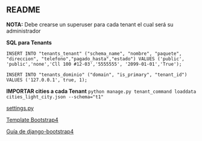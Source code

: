 ## README

**NOTA:** Debe crearse un superuser para cada tenant el cual será su administrador


**SQL para Tenants**

`INSERT INTO "tenants_tenant" ("schema_name", "nombre", "paquete", "direccion", "telefono","pagado_hasta","estado") VALUES
('public', 'public','none','Cll 100 #12-03','5555555', '2099-01-01','True');`

`INSERT INTO "tenants_dominio" ("domain", "is_primary", "tenant_id") VALUES
('127.0.0.1', true, 1);`


**IMPORTAR cities a cada Tenant**
`python manage.py tenant_command loaddata cities_light_city.json --schema="t1"`


[settings.py](https://drive.google.com/open?id=1MXGMcfsgTpbDG_mCMkJy4S4tpjnyNqaF)

[Template Bootstrap4](https://themewagon.com/themes/free-bootstrap-4-html5-coffee-website-template-coffee-blend/)


[Guía de django-bootstrap4](https://buildmedia.readthedocs.org/media/pdf/django-bootstrap4/latest/django-bootstrap4.pdf)

